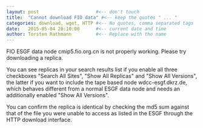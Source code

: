 ```yaml
---
layout: post                     #<-- don't touch
title:  "Cannot download FIO data" #<-- keep the quotes " ... "
categories: download, wget, HTTP #<-- No quotes, comma separated tags
date:   2015-05-04 20:10:00      #<-- current date and time
author: Torsten Rathmann         #<-- Replace with the name
---
```


FIO ESGF data node cmip5.fio.org.cn is not properly working. Please try downloading a replica.

You can see replicas in your search results list if you enable all three checkboxes "Search All Sites", "Show All Replicas" and "Show All Versions", the latter if you want to include the tape based node wdcc-esgf.dkrz.de, which behaves different from a normal ESGF data node and needs an additionally enabled "Show All Versions".

You can confirm the replica is identical by checking the md5 sum against that of the file you were unable to access as listed in the ESGF through the HTTP download interface.


